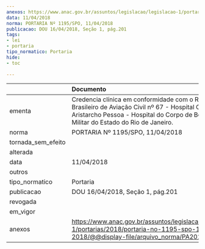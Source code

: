 ```yaml
---
anexos: https://www.anac.gov.br/assuntos/legislacao/legislacao-1/portarias/2018/portaria-no-1195-spo-11-04-2018/@@display-file/arquivo_norma/PA2018-1195.pdf
data: 11/04/2018
norma: PORTARIA Nº 1195/SPO, 11/04/2018
publicacao: DOU 16/04/2018, Seção 1, pág.201
tags:
- lei
- portaria
tipo_normatico: Portaria
hide: 
- toc 
 
---
```


|                    | Documento                                                                                                                                                                                        |
|:-------------------|:-------------------------------------------------------------------------------------------------------------------------------------------------------------------------------------------------|
| ementa             | Credencia clínica em conformidade com o Regulamento Brasileiro de Aviação Civil nº 67 - Hospital Central Aristarcho Pessoa - Hospital do Corpo de Bombeiros Militar do Estado do Rio de Janeiro. |
| norma              | PORTARIA Nº 1195/SPO, 11/04/2018                                                                                                                                                                 |
| tornada_sem_efeito |                                                                                                                                                                                                  |
| alterada           |                                                                                                                                                                                                  |
| data               | 11/04/2018                                                                                                                                                                                       |
| outros             |                                                                                                                                                                                                  |
| tipo_normatico     | Portaria                                                                                                                                                                                         |
| publicacao         | DOU 16/04/2018, Seção 1, pág.201                                                                                                                                                                 |
| revogada           |                                                                                                                                                                                                  |
| em_vigor           |                                                                                                                                                                                                  |
| anexos             | https://www.anac.gov.br/assuntos/legislacao/legislacao-1/portarias/2018/portaria-no-1195-spo-11-04-2018/@@display-file/arquivo_norma/PA2018-1195.pdf                                             |